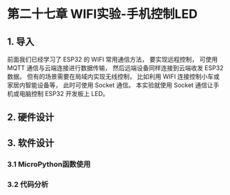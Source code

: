 # 第二十七章 WIFI实验-手机控制LED

## 1. 导入

前面我们已经学习了 ESP32 的 WIFI 常用通信方法， 要实现远程控制， 可使用 MQTT 通信与云端连接进行数据传输， 然后远端设备同样连接到云端收发 ESP32数据。 但有的场景需要在局域内实现无线控制， 比如利用 WIFI 连接控制小车或家居内智能设备等， 此时可使用 Socket 通信。 本实验就使用 Socket 通信让手机或电脑控制 ESP32 开发板上 LED。

## 2. 硬件设计

## 3. 软件设计

### 3.1 MicroPython函数使用

### 3.2 代码分析


